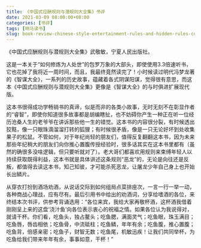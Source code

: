 ```yaml
---
title: 《中国式应酬规则与潜规则大全集》书评
date: 2021-03-09 08:00:00+08:00
categories: [书评]
tags: [响马读书]
slug: book-review-chinese-style-entertainment-rules-and-hidden-rules-complete-collection
---
```


《中国式应酬规则与潜规则大全集》武敬敏，宁夏人民出版社。

这是一本关于“如何修炼为人处世”的包罗万象的大部头，即使使用3.3倍速听书，它也花掉了我将近一周时间，而且，我最终竟然读完了！小时候读过明代冯梦龙著的《智谋大全》，一系列的历史故事，蕴藏着各式阴谋阳谋，觉得很有意思，而这本《中国式应酬规则与潜规则大全集》更像是《智谋大全》的与时俱进扩展现代版。

这本书很得成功学畅销书的真谛，似是而非的各类小故事，无时无刻不在彰显作者的“睿智”，即使你知道很多故事都是胡编瞎扯，也不妨碍你产生一种正在听一位经历沧桑人生的老爷爷在讲诉那些他一生的错觉。这本书的内容很分裂，有时候透出狡黠，像一只眼珠滴溜溜打转的狐狸；有时候很矛盾，像是一只无论好坏到处收集果子的松鼠。不管如何，对于年纪尚轻的朋友们，值得反复翻翻这本书，因为未来那些年纪稍大的朋友们向你推心置腹传授经验时，很多话其实在这本书里都有（虽然的确很多没啥逻辑，但只要听就对了）。老大哥们都喜欢用规则来束缚年轻人以持续获取既得利益，这本书就是具体讲述这条规则“恶龙”的，无论是向往还是反叛，都值得去读这本书，知己知彼，才可能杀死恶龙，让屠龙少年自己身上也开始长出鳞片。

从穿衣打扮到酒场劝酒，从说话交际到如何组局点菜排座次，一言一行一举一动，各种商战心理战，应有尽有。最后引用书中给出的劝酒词，分享给嗜酒的各位，来终结本次书评，供参考背诵选用：“各位来宾，我给大家再敬杯酒，这杯酒我借着刚刚呈上来的这盘‘浇汁鱼’向各位表示衷心的祝福之情。如果各位认为我说得对，就请干杯。你们看，吃鱼头，独占鳌头；吃鱼腮，满面灵气；吃鱼眼，珠玉满目；吃鱼唇，唇齿相依；吃鱼骨，中流砥柱；吃鱼鳞，年年有余；吃鱼腹，推心置腹；吃鱼背，倍感亲密；吃鱼子，财智无数；吃鱼尾，机敏迅疾！让我们共同举杯，为吃鱼给我们带来年年有余，事事如意，干杯！”
